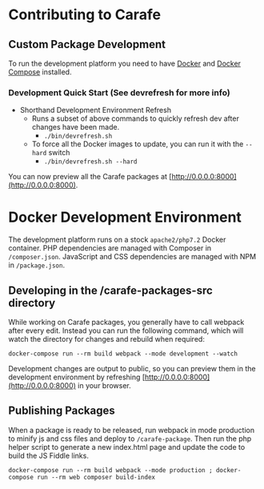 # Contributing to Carafe

## Custom Package Development

To run the development platform you need to have [Docker](https://www.docker.com/) and
[Docker Compose](https://docs.docker.com/compose/) installed.

### Development Quick Start (See devrefresh for more info)
  - Shorthand Development Environment Refresh
    - Runs a subset of above commands to quickly refresh dev after changes have been made.
      - `./bin/devrefresh.sh`
    - To force all the Docker images to update, you can run it with the `--hard` switch
      - `./bin/devrefresh.sh --hard`

You can now preview all the Carafe packages at [http://0.0.0.0:8000](http://0.0.0.0:8000).

# Docker Development Environment

The development platform runs on a stock `apache2/php7.2` Docker container.
PHP dependencies are managed with Composer in `/composer.json`.
JavaScript and CSS dependencies are managed with NPM in `/package.json`.

## Developing in the /carafe-packages-src directory

While working on Carafe packages, you generally have to call webpack after every edit.
Instead you can run the following command, which will watch the directory for changes and rebuild when required:

```
docker-compose run --rm build webpack --mode development --watch
```

Development changes are output to public, so you can preview them in the development environment by refreshing [http://0.0.0.0:8000](http://0.0.0.0:8000) in your browser.

## Publishing Packages
When a package is ready to be released, run webpack in mode production to minify js and css files and deploy to `/carafe-package`. Then run the php helper script to generate a new index.html page and update the code to build the JS Fiddle links.

```
docker-compose run --rm build webpack --mode production ; docker-compose run --rm web composer build-index
```
